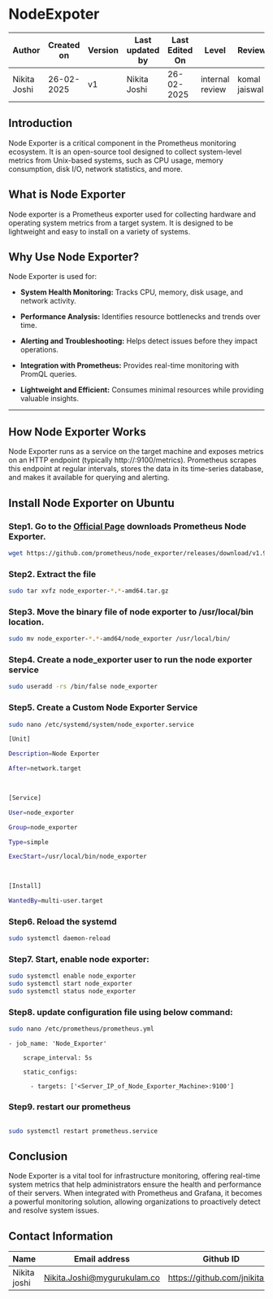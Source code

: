 # **NodeExpoter**

| **Author** | **Created on** | **Version** | **Last updated by**|**Last Edited On**|**Level** |**Reviewer** |
|------------|---------------------------|-------------|----------------|-----|-------------|-------------|
| Nikita Joshi|  26-02-2025           | v1         | Nikita Joshi    |26-02-2025    |  internal review | komal jaiswal | 

## **Introduction**

Node Exporter is a critical component in the Prometheus monitoring ecosystem. It is an open-source tool designed to collect system-level metrics from Unix-based systems, such as CPU usage, memory consumption, disk I/O, network statistics, and more. 

## **What is Node Exporter**
Node exporter is a Prometheus exporter used for collecting hardware and operating system metrics from a target system. 
It is designed to be lightweight and easy to install on a variety of systems.

## **Why Use Node Exporter?**

Node Exporter is used for:

- **System Health Monitoring:** Tracks CPU, memory, disk usage, and network activity.

- **Performance Analysis:** Identifies resource bottlenecks and trends over time.

- **Alerting and Troubleshooting:** Helps detect issues before they impact operations.

- **Integration with Prometheus:** Provides real-time monitoring with PromQL queries.

- **Lightweight and Efficient:** Consumes minimal resources while providing valuable insights.
___

## **How Node Exporter Works**
Node Exporter runs as a service on the target machine and exposes metrics on an HTTP endpoint (typically http://<host>:9100/metrics). 
Prometheus scrapes this endpoint at regular intervals, stores the data in its time-series database, and makes it available for querying and alerting.

## **Install Node Exporter on Ubuntu**

### **Step1. Go to the [Official Page](https://prometheus.io/download/#node_exporter) downloads Prometheus Node Exporter.**
``` bash
wget https://github.com/prometheus/node_exporter/releases/download/v1.9.0/node_exporter-1.9.0.linux-amd64.tar.gz
```
### **Step2. Extract the file**

``` bash
sudo tar xvfz node_exporter-*.*-amd64.tar.gz
```

### **Step3. Move the binary file of node exporter to /usr/local/bin location.**
``` bash
sudo mv node_exporter-*.*-amd64/node_exporter /usr/local/bin/
```
### **Step4. Create a node_exporter user to run the node exporter service**

``` bash
sudo useradd -rs /bin/false node_exporter
```
### **Step5. Create a Custom Node Exporter Service**
``` bash
sudo nano /etc/systemd/system/node_exporter.service
```
``` bash
[Unit]

Description=Node Exporter

After=network.target

 

[Service]

User=node_exporter

Group=node_exporter

Type=simple

ExecStart=/usr/local/bin/node_exporter

 

[Install]

WantedBy=multi-user.target

```

### **Step6. Reload the systemd**
``` bash
sudo systemctl daemon-reload
```

### **Step7. Start, enable node exporter:**
``` bash
sudo systemctl enable node_exporter
sudo systemctl start node_exporter
sudo systemctl status node_exporter
```

### **Step8. update configuration file using below command:**

``` bash
sudo nano /etc/prometheus/prometheus.yml
```
```
- job_name: 'Node_Exporter'

    scrape_interval: 5s

    static_configs:

      - targets: ['<Server_IP_of_Node_Exporter_Machine>:9100']
```

### **Step9. restart our prometheus**
``` bash

sudo systemctl restart prometheus.service
```

## **Conclusion**

Node Exporter is a vital tool for infrastructure monitoring, offering real-time system metrics that help administrators ensure the health and performance of their servers. 
When integrated with Prometheus and Grafana, it becomes a powerful monitoring solution, allowing organizations to proactively detect and resolve system issues.

## **Contact Information**

| **Name** | **Email address**            | **Github ID**
|----------|-------------------------------|-------------------|
| Nikita joshi    | Nikita.Joshi@mygurukulam.co    | https://github.com/jnikita19  |


